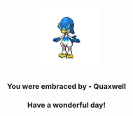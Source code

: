 <p align="center">
    <img src="https://raw.githubusercontent.com/PokeAPI/sprites/master/sprites/pokemon/913.png" width="150" height="150">
</p>
<h3 align="center">You were embraced by - <b>Quaxwell</b></h3>
<h3 align="center">Have a wonderful day!</h3>
